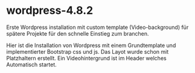 # wordpress-4.8.2
Erste Wordpress installation mit custom template (Video-background) für spätere Projekte für den schnelle Einstieg zum branchen.

Hier ist die Installation von Wordpress mit einem Grundtemplate und implementierter Bootstrap css und js.
Das Layot wurde schon mit Platzhaltern erstellt.
Ein Videohintergrund ist im Header welches Automatisch startet.
